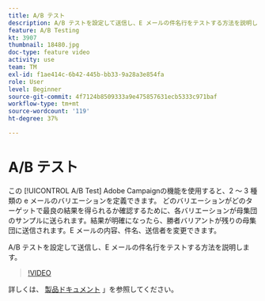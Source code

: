 ```yaml
---
title: A/B テスト
description: A/B テストを設定して送信し、E メールの件名行をテストする方法を説明します。
feature: A/B Testing
kt: 3907
thumbnail: 18480.jpg
doc-type: feature video
activity: use
team: TM
exl-id: f1ae414c-6b42-445b-bb33-9a28a3e854fa
role: User
level: Beginner
source-git-commit: 4f7124b8509333a9e475857631ecb5333c971baf
workflow-type: tm+mt
source-wordcount: '119'
ht-degree: 37%

---
```


# A/B テスト

この [!UICONTROL A/B Test] Adobe Campaignの機能を使用すると、2 ～ 3 種類の e メールのバリエーションを定義できます。 どのバリエーションがどのターゲットで最良の結果を得られるか確認するために、各バリエーションが母集団のサンプルに送られます。結果が明確になったら、勝者バリアントが残りの母集団に送信されます。E メールの内容、件名、送信者を変更できます。

A/B テストを設定して送信し、E メールの件名行をテストする方法を説明します。

>[!VIDEO](https://video.tv.adobe.com/v/18480?quality=12)

詳しくは、 [製品ドキュメント](https://experienceleague.adobe.com/docs/campaign-standard/using/communication-channels/email-messages/designing-an-a-b-test-email.html) 」を参照してください。
